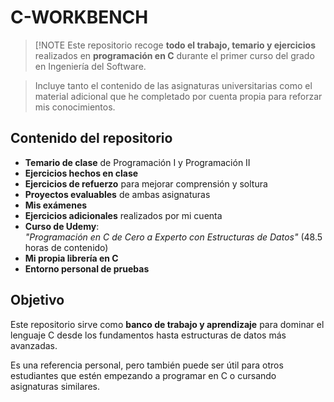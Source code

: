 # C-WORKBENCH

> [!NOTE
> Este repositorio recoge **todo el trabajo, temario y ejercicios** realizados en **programación en C** durante el primer curso del grado en Ingeniería del Software.

> Incluye tanto el contenido de las asignaturas universitarias como el material adicional que he completado por cuenta propia para reforzar mis conocimientos.

## Contenido del repositorio

- **Temario de clase** de Programación I y Programación II
- **Ejercicios hechos en clase** 
- **Ejercicios de refuerzo** para mejorar comprensión y soltura
- **Proyectos evaluables** de ambas asignaturas
- **Mis exámenes**
- **Ejercicios adicionales** realizados por mi cuenta
- **Curso de Udemy**:  
  *"Programación en C de Cero a Experto con Estructuras de Datos"* (48.5 horas de contenido)
- **Mi propia librería en C**
- **Entorno personal de pruebas**

## Objetivo

Este repositorio sirve como **banco de trabajo y aprendizaje** para dominar el lenguaje C desde los fundamentos hasta estructuras de datos más avanzadas.

Es una referencia personal, pero también puede ser útil para otros estudiantes que estén empezando a programar en C o cursando asignaturas similares.

